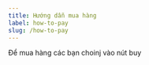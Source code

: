 ```yaml
---
title: Hướng dẫn mua hàng
label: how-to-pay
slug: /how-to-pay
---
```

Để mua hàng các bạn choinj vào nút buy
